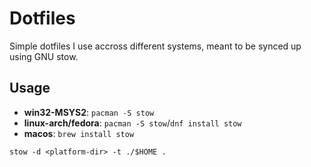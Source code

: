 # Dotfiles

Simple dotfiles I use accross different systems, meant to be synced up using GNU stow.

## Usage

- **win32-MSYS2**: `pacman -S stow`
- **linux-arch/fedora**: `pacman -S stow`/`dnf install stow`
- **macos**: `brew install stow`

```shell
stow -d <platform-dir> -t ./$HOME .
```
